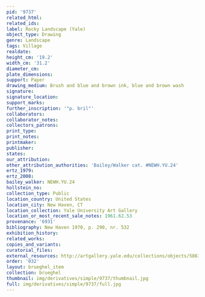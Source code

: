 ```yaml
---
pid: '9737'
related_html: 
related_ids: 
label: Rocky Landscape (Yale)
object_type: Drawing
genre: Landscape
tags: Village
realdate: 
height_cm: '19.2'
width_cm: '31.2'
diameter_cm: 
plate_dimensions: 
support: Paper
drawing_medium: Brush and blue and brown ink, blue and brown wash
signature: 
signature_location: 
support_marks: 
further_inscription: '"p. bril"'
collaborators: 
collaborator_notes: 
collectors_patrons: 
print_type: 
print_notes: 
printmaker: 
publisher: 
states: 
our_attribution: 
other_attribution_authorities: 'Bailey/Walker cat. #NEWH.YU.24'
ertz_1979: 
ertz_2008: 
bailey_walker: NEWH.YU.24
hollstein_no: 
collection_type: Public
location_country: United States
location_city: New Haven, CT
location_collection: Yale University Art Gallery
location_or_most_recent_sale_notes: 1961.62.53
provenance: '6931'
bibliography: New Haven 1970, p. 290, nr. 532
exhibition_history: 
related_works: 
copies_and_variants: 
curatorial_files: 
external_resources: http://artgallery.yale.edu/collections/objects/58610
order: '032'
layout: brueghel_item
collection: brueghel
thumbnail: img/derivatives/simple/9737/thumbnail.jpg
full: img/derivatives/simple/9737/full.jpg
---
```


